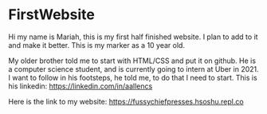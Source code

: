 # FirstWebsite

Hi my name is Mariah, this is my first half finished website. I plan to add to it and make it better. This is my marker as a 10 year old. 

My older brother told me to start with HTML/CSS and put it on github. He is a computer science student, and is currently going to intern at Uber in 2021. I want to follow in his footsteps, he told me, to do that I need to start. 
This is his linkedin: https://linkedin.com/in/aallencs

Here is the link to my website: 
https://fussychiefpresses.hsoshu.repl.co
